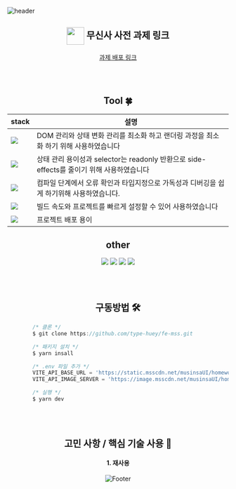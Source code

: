 <!-- 헤더 -->
![header](https://capsule-render.vercel.app/api?type=slice&color=auto&height=200&section=header&text=MUSINSA&desc=FE%20과제&fontSize=60&rotate=14&fontAlignY=25&fontAlign=75&descAlignY=43&descAlign=80&&animation=twinkling)

<div align=center>

## <img align="center" width="40" src="https://user-images.githubusercontent.com/75469131/213887734-1f8f0fb6-4395-4aa6-b828-3b44b96d8f0f.gif" />  무신사 사전 과제 링크

 [과제 배포 링크](https://frabjous-dodol-73a16b.netlify.app/) 
 
<br/><br/>

## Tool :four_leaf_clover:
   
 | stack     | 설명                                                             |
| -------- | ---------------------------------------------------------------- |
| <img src="https://img.shields.io/badge/React-0099E5?style=flat&logo=React&logoColor=white"/>     | DOM 관리와 상태 변화 관리를 최소화 하고 랜더링 과정을 최소화 하기 위해 사용하였습니다
| <img src="https://img.shields.io/badge/Recoil-003791?style=flat&logo=Atom&logoColor=white"/>      | 상태 관리 용이성과 selector는 readonly 반환으로 side-effects를 줄이기 위해 사용하였습니다   |
| <img src="https://img.shields.io/badge/TypeScript-3178C6?style=flat&logo=TypeScript&logoColor=white"/>   | 컴파일 단계에서 오류 확인과 타입지정으로 가독성과 디버깅을 쉽게 하기위해 사용하였습니다.|
| <img src="https://img.shields.io/badge/Vite-646CFF?style=flat&logo=Vite&logoColor=white"/>    | 빌드 속도와 프로젝트를 빠르게 설정할 수 있어 사용하였습니다 |
| <img src="https://img.shields.io/badge/Netlify-00C7B7?style=flat&logo=Netlify&logoColor=white"/> | 프로젝트 배포 용이 |
 
  ## other 
<img src="https://img.shields.io/badge/styled components-DB7093?style=flat&logo=styled-components&logoColor=white"/>
<img src="https://img.shields.io/badge/GitHub-181717?style=flat&logo=GitHub&logoColor=white" />
<img src="https://img.shields.io/badge/Axios-5A29E4?style=flat&logo=Axios&logoColor=white"/>
<img src="https://img.shields.io/badge/Sass-CC6699?style=flat&logo=Sass&logoColor=white"/>

<br/><br/>

## 구동방법 🛠

<div align=left>

```javascript
        /* 클론 */
        $ git clone https://github.com/type-huey/fe-mss.git
        
        /* 패키지 설치 */
        $ yarn insall
        
        /* .env 파일 추가 */
        VITE_API_BASE_URL = 'https://static.msscdn.net/musinsaUI/homework'
        VITE_API_IMAGE_SERVER = 'https://image.msscdn.net/musinsaUI/homework'
        
        /* 실행 */
        $ yarn dev
```

</div>

 <br/>
 <br/>

## 고민 사항 / 핵심 기술 사용 🤔

#### 1. 재사용
          

![Footer](https://capsule-render.vercel.app/api?type=waving&color=auto&height=200&section=footer)


